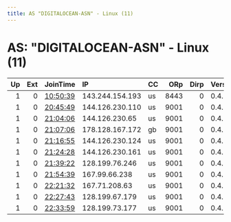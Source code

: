 ```yaml
---
title: AS "DIGITALOCEAN-ASN" - Linux (11)
---
```


# AS: "DIGITALOCEAN-ASN" - Linux (11)

|   Up |   Ext | JoinTime                                                                                              | IP              | CC   |   ORp |   Dirp | Version   | Contact                         | Nickname     |   eFamMembers |
|-----:|------:|:------------------------------------------------------------------------------------------------------|:----------------|:-----|------:|-------:|:----------|:--------------------------------|:-------------|--------------:|
|    1 |     0 | [10:50:39](https://nusenu.github.io/OrNetStats/w/relay/CBB97FD851BB8061B2E592C0B737C92C584200A6.html) | 143.244.154.193 | us   |  8443 |      0 | 0.4.7.13  | None                            | Unnamed      |             1 |
|    1 |     0 | [20:45:49](https://nusenu.github.io/OrNetStats/w/relay/1E9582E86DA4469541A572EBBAD731A391EB61EC.html) | 144.126.230.110 | us   |  9001 |      0 | 0.4.7.13  | &lt;mickey.mouseHILL88@gmail    | mickey       |             1 |
|    1 |     0 | [21:04:06](https://nusenu.github.io/OrNetStats/w/relay/E009249FAB98FE52826642391DA33E125869C63F.html) | 144.126.230.65  | us   |  9001 |      0 | 0.4.7.13  | &lt;men.withoutlastname852@g    | discreteATOR |             1 |
|    1 |     0 | [21:07:06](https://nusenu.github.io/OrNetStats/w/relay/5B10C41026A53B2F1E78542C2F0FF9B1FD4E2744.html) | 178.128.167.172 | gb   |  9001 |      0 | 0.4.7.13  | &lt;disney.books22221@gmail.    | cindarelly   |             1 |
|    1 |     0 | [21:16:55](https://nusenu.github.io/OrNetStats/w/relay/CC0016D16E2E2EE08631E797D7A1F2208A540DC2.html) | 144.126.230.124 | us   |  9001 |      0 | 0.4.7.13  | &lt;tuki.benis412@gmail.com&gt; | tukiAtor     |             1 |
|    1 |     0 | [21:24:28](https://nusenu.github.io/OrNetStats/w/relay/B7B9943D39D291E92D9362A1B4BE13871BF3F80E.html) | 144.126.230.161 | us   |  9001 |      0 | 0.4.7.13  | &lt;johhny.elaspeCALI@gmail.    | warhero      |             1 |
|    1 |     0 | [21:39:22](https://nusenu.github.io/OrNetStats/w/relay/AAE4C700E63F21FAAAA44C5E6851C4CF0581C215.html) | 128.199.76.246  | us   |  9001 |      0 | 0.4.7.13  | &lt;kaley.baleymaley3@gmail.    | KaleyCuoco   |             1 |
|    1 |     0 | [21:54:39](https://nusenu.github.io/OrNetStats/w/relay/CB11AD937DE2F01B830782A218DEEF096AE7B47D.html) | 167.99.66.238   | us   |  9001 |      0 | 0.4.7.13  | &lt;sheldon.tbbt875@gmail.co    | sheldon      |             1 |
|    1 |     0 | [22:21:32](https://nusenu.github.io/OrNetStats/w/relay/5B7B4594C2F098B128A6BB58F9A7411BD770F5B8.html) | 167.71.208.63   | us   |  9001 |      0 | 0.4.7.13  | &lt;justice.batmanDC74@gmail    | batmanDC     |             1 |
|    1 |     0 | [22:27:43](https://nusenu.github.io/OrNetStats/w/relay/71994F7E2A7B740424DB4356BC1D50B748C26568.html) | 128.199.67.179  | us   |  9001 |      0 | 0.4.7.13  | &lt;jucy.manhatnann55@gmail.    | jucy         |             1 |
|    1 |     0 | [22:33:59](https://nusenu.github.io/OrNetStats/w/relay/2BBD14694BD7FBDCB3F5C7A79526CE687FBC3F92.html) | 128.199.73.177  | us   |  9001 |      0 | 0.4.7.13  | &lt;bille.thekidWarm4@gmail.    | BillieATOR   |             1 |
